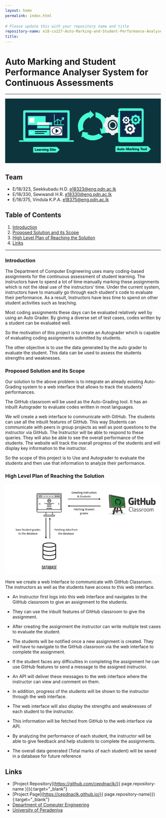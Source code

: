 ```yaml
---
layout: home
permalink: index.html

# Please update this with your repository name and title
repository-name: e18-co227-Auto-Marking-and-Student-Performance-Analyser-System-for-Continuous-Assessments-Group-B
title:
---
```


[comment]: # "This is the standard layout for the project, but you can clean this and use your own template"

# Auto Marking and Student Performance Analyser System for Continuous Assessments

---



![Project_Into_Image](./images/Project_Into_Image.png)


## Team
-  E/18/323, Seekkubadu H.D. [e18323@eng.pdn.ac.lk](mailto:e18323@eng.pdn.ac.lk)
-  E/18/330, Sewwandi H.R. [e18330@eng.pdn.ac.lk](mailto:e18330@eng.pdn.ac.lk)
-  E/18/375, Vindula K.P.A. [e18375@eng.pdn.ac.lk](mailto:e18375@eng.pdn.ac.lk)

## Table of Contents
1. [Introduction](#introduction)
2. [Proposed Solution and its Scope](#proposed-solution-and-its-scope)
3. [High Level Plan of Reaching the Solution](#high-level-plan-of-reaching-the-solution)
4. [Links](#links)

---

### Introduction

 The Department of Computer Engineering uses many coding-based assignments for the continuous assessment of student learning. The instructors have to spend a lot of time manually marking these assignments which is not the ideal use of the instructors’ time. Under the current system, instructors have to manually go through each student's code to evaluate their performance.  As a result, Instructors have less time to spend on other student activities such as teaching.

Most coding assignments these days can be evaluated relatively well by using an Auto Grader. By giving a diverse set of test cases, codes written by a student can be evaluated well. 

So the motivation of this project is to create an Autograder which is capable of evaluating coding assignments submitted by students.

The other objective is to use the data generated by the auto grader to evaluate the student.  This data can be used to assess the students strengths and weaknesses.



### Proposed Solution and its Scope

Our solution to the above problem is to integrate an already existing Auto-Grading system to a web interface that allows to track the students' performances. 

The GitHub classroom will be used as the Auto-Grading tool. It has an inbuilt Autograder to evaluate codes written in most languages.

We will create a web interface to communicate with GitHub. The students can use all the inbuilt features of GitHub. This way Students can communicate with peers in group projects as well as post questions to the instructor via GitHub. The Instructor will be able to respond to these queries. They will also be able to see the overall performance of the students. The website will track the overall progress of the students and will display key information to the instructor. 

So the scope of this project is to Use and Autograder to evaluate the students and then use that information to analyze their performance.



### High Level Plan of Reaching the Solution

![Solution plan](./images/Solution-plan.PNG)

Here we create a web Interface to communicate with GitHub Classroom. The instructors as well as the students have access to this web interface. 

   - An Instructor first logs into this web Interface and navigates to the GitHub classroom to give an assignment to the students.
   
   - They can use the inbuilt features of GitHub classroom to give the assignment.
   
   - After creating the assignment the instructor can write multiple test cases to evaluate the student.
   
   - The students will be notified once a new assignment is created. They will have to navigate to the GitHub classroom via the web interface to complete the assignment.
   
   - If the student faces any difficulties in completing the assignment he can use GitHub features to send a message to the assigned instructor.
   
   - An API will deliver these messages to the web interface where the instructor can view and comment on them.
   
   - In addition, progress of the students will be shown to the instructor through the web interface.
   
   - The web interface will also display the strengths and weaknesses of each student to the instructor.
   
   - This information will be fetched from GitHub to the web interface via API. 
   
   - By analyzing the performance of each student, the instructor will be able to give feedback and help students to complete the assignments.
   
   - The overall data generated (Total marks of each student) will be saved in a database for future reference



## Links

- [Project Repository](https://github.com/cepdnaclk/{{ page.repository-name }}){:target="_blank"}
- [Project Page](https://cepdnaclk.github.io/{{ page.repository-name}}){:target="_blank"}
- [Department of Computer Engineering](http://www.ce.pdn.ac.lk/)
- [University of Peradeniya](https://eng.pdn.ac.lk/)


[//]: # (Please refer this to learn more about Markdown syntax)
[//]: # (https://github.com/adam-p/markdown-here/wiki/Markdown-Cheatsheet)
